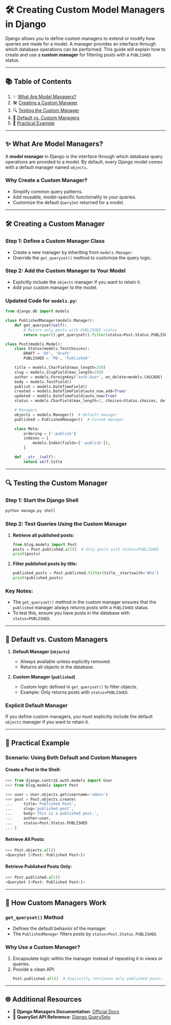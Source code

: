 # 🛠 Creating Custom Model Managers in Django

Django allows you to define custom managers to extend or modify how queries are made for a model. A manager provides an interface through which database operations can be performed. This guide will explain how to create and use a **custom manager** for filtering posts with a `PUBLISHED` status.

---

## 📚 Table of Contents

1. ✨ [What Are Model Managers?](#-what-are-model-managers)  
2. 🛠 [Creating a Custom Manager](#-creating-a-custom-manager)  
3. 🔍 [Testing the Custom Manager](#-testing-the-custom-manager)  
4. 🌟 [Default vs. Custom Managers](#-default-vs-custom-managers)  
5. 📘 [Practical Example](#-practical-example)  

---

## ✨ What Are Model Managers?

A **model manager** in Django is the interface through which database query operations are provided to a model. By default, every Django model comes with a default manager named `objects`.

### Why Create a Custom Manager?
- Simplify common query patterns.
- Add reusable, model-specific functionality to your queries.
- Customize the default `QuerySet` returned for a model.

---

## 🛠 Creating a Custom Manager

### Step 1: Define a Custom Manager Class
- Create a new manager by inheriting from `models.Manager`.
- Override the `get_queryset()` method to customize the query logic.

### Step 2: Add the Custom Manager to Your Model
- Explicitly include the `objects` manager if you want to retain it.
- Add your custom manager to the model.

### Updated Code for `models.py`:
```python
from django.db import models

class PublishedManager(models.Manager):
    def get_queryset(self):
        # Return only posts with PUBLISHED status
        return super().get_queryset().filter(status=Post.Status.PUBLISHED)

class Post(models.Model):
    class Status(models.TextChoices):
        DRAFT = 'DF', 'Draft'
        PUBLISHED = 'PB', 'Published'

    title = models.CharField(max_length=250)
    slug = models.SlugField(max_length=250)
    author = models.ForeignKey('auth.User', on_delete=models.CASCADE)
    body = models.TextField()
    publish = models.DateTimeField()
    created = models.DateTimeField(auto_now_add=True)
    updated = models.DateTimeField(auto_now=True)
    status = models.CharField(max_length=2, choices=Status.choices, default=Status.DRAFT)

    # Managers
    objects = models.Manager()  # Default manager
    published = PublishedManager()  # Custom manager

    class Meta:
        ordering = ['-publish']
        indexes = [
            models.Index(fields=['-publish']),
        ]

    def __str__(self):
        return self.title
```

---

## 🔍 Testing the Custom Manager

### Step 1: Start the Django Shell
```bash
python manage.py shell
```

### Step 2: Test Queries Using the Custom Manager
1. **Retrieve all published posts:**
   ```python
   from blog.models import Post
   posts = Post.published.all()  # Only posts with status=PUBLISHED
   print(posts)
   ```

2. **Filter published posts by title:**
   ```python
   published_posts = Post.published.filter(title__startswith='Who')
   print(published_posts)
   ```

### Key Notes:
- The `get_queryset()` method in the custom manager ensures that the `published` manager always returns posts with a `PUBLISHED` status.
- To test this, ensure you have posts in the database with `status=PUBLISHED`.

---

## 🌟 Default vs. Custom Managers

1. **Default Manager (`objects`)**
   - Always available unless explicitly removed.
   - Returns all objects in the database.

2. **Custom Manager (`published`)**
   - Custom logic defined in `get_queryset()` to filter objects.
   - Example: Only returns posts with `status=PUBLISHED`.

### Explicit Default Manager
If you define custom managers, you must explicitly include the default `objects` manager if you want to retain it.

---

## 📘 Practical Example

### Scenario: Using Both Default and Custom Managers

#### Create a Post in the Shell:
```python
>>> from django.contrib.auth.models import User
>>> from blog.models import Post

>>> user = User.objects.get(username='admin')
>>> post = Post.objects.create(
...     title='Published Post',
...     slug='published-post',
...     body='This is a published post.',
...     author=user,
...     status=Post.Status.PUBLISHED
... )
```

#### Retrieve All Posts:
```python
>>> Post.objects.all()
<QuerySet [<Post: Published Post>]>
```

#### Retrieve Published Posts Only:
```python
>>> Post.published.all()
<QuerySet [<Post: Published Post>]>
```

---

## 🌟 How Custom Managers Work

### `get_queryset()` Method
- Defines the default behavior of the manager.
- The `PublishedManager` filters posts by `status=Post.Status.PUBLISHED`.

### Why Use a Custom Manager?
1. Encapsulate logic within the manager instead of repeating it in views or queries.
2. Provide a clean API:
   ```python
   Post.published.all()  # Explicitly retrieves only published posts.
   ```

---

## 🌐 Additional Resources

- 📖 **Django Managers Documentation**: [Official Docs](https://docs.djangoproject.com/en/5.0/topics/db/managers/)  
- 📘 **QuerySet API Reference**: [Django QuerySets](https://docs.djangoproject.com/en/5.0/ref/models/querysets/)  

